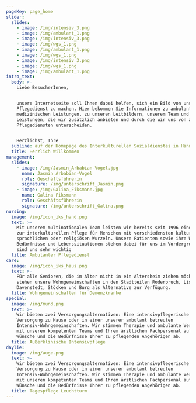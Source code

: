 ```yaml
---
pageKey: page_home
slider:
  slides:
    - image: /img/intensiv_3.png
    - image: /img/ambulant_1.png
    - image: /img/intensiv_3.png
    - image: /img/wgs_1.png
    - image: /img/ambulant_1.png
    - image: /img/wgs_1.png
    - image: /img/intensiv_3.png
    - image: /img/wgs_1.png
    - image: /img/ambulant_1.png
intro_text:
  body: >-
    Liebe BesucherInnen,


    unsere Internetseite soll Ihnen dabei helfen, sich ein Bild von unserem
    Pflegedienst zu machen. Hier bekommen Sie Informationen zu ambulanten und
    medizinischen Leistungen, zu unseren Leitbildern, unserem Team und zu
    Leistungen, die wir zusätzlich anbieten und durch die wir uns von anderen
    Pflegediensten unterscheiden.


    Herzlichst, Ihre
  subline: auf der Homepage des Interkulturellen Sozialdienstes in Hannover
  title: Herzlich Willkommen
management:
  slides:
    - image: /img/Jasmin_Arbabian-Vogel.jpg
      name: Jasmin Arbabian-Vogel
      role: Geschäftsführerin
      signature: /img/unterschrift_Jasmin.png
    - image: /img/Galina_Fiksmann.jpg
      name: Galina Fiksmann
      role: Geschäftsführerin
      signature: /img/unterschrift_Galina.png
nursing:
  image: /img/icon_iks_hand.png
  text: >-
    Mit unserem multinationalen Team leisten wir bereits seit 1996 einen Beitrag
    zur interkulturellen Pflege für Menschen mit verschiedensten kulturellen,
    sprachlichen oder religiösen Wurzeln. Unsere Patienten sowie ihre Wünsche,
    Bedürfnisse und Lebenssituationen stehen dabei für uns im Vordergrund und
    sind uns sehr wichtig
  title: Ambulanter Pflegedienst
care:
  image: /img/icon_iks_haus.png
  text: >-
    Für alle Senioren, die im Alter nicht in ein Altersheim ziehen möchten,
    stehen unsere Wohngemeinschaften in den Stadtteilen Roderbruch, List,
    Davenstedt, Stöcken und Burg als Alternative zur Verfügung.
  title: Wohngemeinschaften für Demenzkranke
special:
  image: /img/mund.png
  text: >-
    Wir bieten zwei Versorgungsalternativen: Eine intensivpflegerische
    Versorgung zu Hause oder in einer unserer ambulant betreuten
    Intensiv-Wohngemeinschaften. Wir stimmen Therapie und ambulante Versorgung
    mit unseren kompetenten Teams und Ihrem ärztlichen Fachpersonal auf Ihre
    Wünsche und die Bedürfnisse Ihrer zu pflegenden Angehörigen ab.
  title: Außerklinische Intensivpflege
daylie:
  image: /img/auge.png
  text: >-
    Wir bieten zwei Versorgungsalternativen: Eine intensivpflegerische
    Versorgung zu Hause oder in einer unserer ambulant betreuten
    Intensiv-Wohngemeinschaften. Wir stimmen Therapie und ambulante Versorgung
    mit unseren kompetenten Teams und Ihrem ärztlichen Fachpersonal auf Ihre
    Wünsche und die Bedürfnisse Ihrer zu pflegenden Angehörigen ab.
  title: Tagespflege Leuchtturm
---
```


